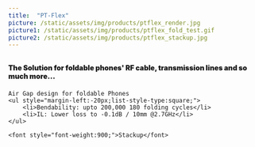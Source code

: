 ```yaml
---
title:  "PT-Flex"
picture: /static/assets/img/products/ptflex_render.jpg
picture1: /static/assets/img/products/ptflex_fold_test.gif
picture2: /static/assets/img/products/ptflex_stackup.jpg
---
```


<p style="margin-top:30px;">
    <font style="font-weight:900;">The Solution for foldable phones' RF cable, transmission
    lines and so much more...</font><p style="margin-top:20px;margin-bottom:0px;"></p>

    Air Gap design for foldable Phones
    <ul style="margin-left:-20px;list-style-type:square;">
        <li>Bendability: upto 200,000 180 folding cycles</li>
        <li>IL: Lower loss to -0.1dB / 10mm @2.7GHz</li>
    </ul>

    <font style="font-weight:900;">Stackup</font>
</p>